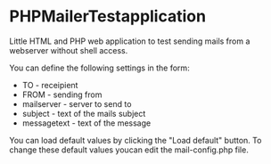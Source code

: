 # PHPMailerTestapplication 
Little HTML and PHP web application to test sending mails from a webserver without shell access.

You can define the following settings in the form:
* TO - receipient
* FROM - sending from
* mailserver - server to send to 
* subject - text of the mails subject
* messagetext - text of the message
 
You can load default values by clicking the "Load default" button. To change these default values youcan edit the mail-config.php file.

